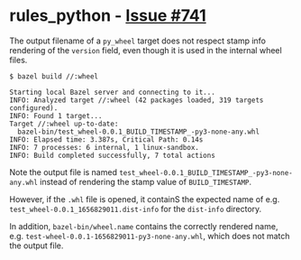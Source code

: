 # rules_python - [Issue #741](https://github.com/bazelbuild/rules_python/issues/741)

The output filename of a `py_wheel` target does not respect stamp info rendering
of the `version` field, even though it is used in the internal wheel files.

```
$ bazel build //:wheel

Starting local Bazel server and connecting to it...
INFO: Analyzed target //:wheel (42 packages loaded, 319 targets configured).
INFO: Found 1 target...
Target //:wheel up-to-date:
  bazel-bin/test_wheel-0.0.1_BUILD_TIMESTAMP_-py3-none-any.whl
INFO: Elapsed time: 3.387s, Critical Path: 0.14s
INFO: 7 processes: 6 internal, 1 linux-sandbox.
INFO: Build completed successfully, 7 total actions
```

Note the output file is named `test_wheel-0.0.1_BUILD_TIMESTAMP_-py3-none-any.whl`
instead of rendering the stamp value of `BUILD_TIMESTAMP`.

However, if the `.whl` file is opened, it containS the expected name of e.g.
`test_wheel-0.0.1_1656829011.dist-info` for the `dist-info` directory.

In addition, `bazel-bin/wheel.name` contains the correctly rendered name, e.g.
`test-wheel-0.0.1-1656829011-py3-none-any.whl`, which does not match the output file.
